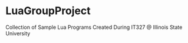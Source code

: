 # LuaGroupProject
Collection of Sample Lua Programs Created During IT327 @ Illinois State University
